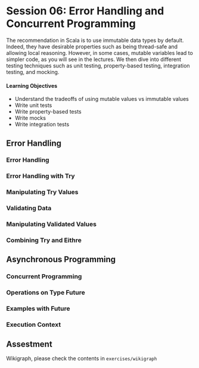 
# Session 06: Error Handling and Concurrent Programming

The recommendation in Scala is to use immutable data types by default. Indeed, they have desirable properties such as being thread-safe and allowing local reasoning. However, in some cases, mutable variables lead to simpler code, as you will see in the lectures. We then dive into different testing techniques such as unit testing, property-based testing, integration testing, and mocking.

#### Learning Objectives
- Understand the tradeoffs of using mutable values vs immutable values
- Write unit tests
- Write property-based tests
- Write mocks
- Write integration tests

## Error Handling

### Error Handling
### Error Handling with Try
### Manipulating Try Values
### Validating Data
### Manipulating Validated Values
### Combining Try and Eithre

## Asynchronous Programming
### Concurrent Programming
### Operations on Type Future
### Examples with Future
### Execution Context

## Assestment

Wikigraph, please check the contents in `exercises/wikigraph`